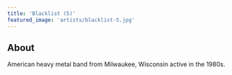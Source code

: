 ```yaml
---
title: 'Blacklist (5)'
featured_image: 'artists/blacklist-5.jpg'
---
```


## About

American heavy metal band from Milwaukee, Wisconsin active in the 1980s.
